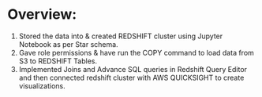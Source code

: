 # Overview:

1) Stored the data into & created REDSHIFT cluster using Jupyter Notebook as per Star schema.
2) Gave role permissions & have run the COPY command to load data from S3 to REDSHIFT Tables.
3) Implemented Joins and Advance SQL queries in Redshift Query Editor and then connected redshift cluster with AWS QUICKSIGHT to create visualizations.
